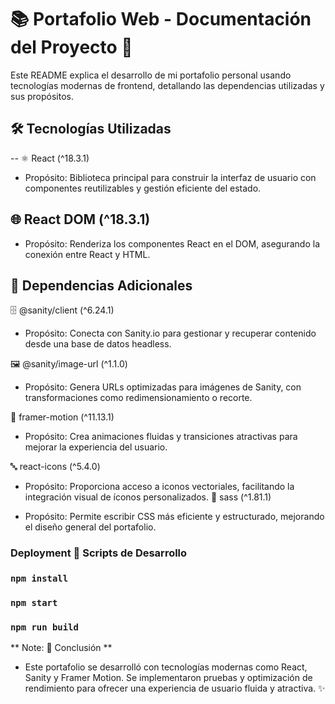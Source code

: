 
# 📚 Portafolio Web - Documentación del Proyecto 🚀

Este README explica el desarrollo de mi  portafolio personal usando tecnologías modernas de frontend, detallando las dependencias utilizadas y sus propósitos.

## 🛠️ Tecnologías Utilizadas
 --  ⚛️ React (^18.3.1)

 * Propósito: Biblioteca principal para construir la interfaz de usuario con componentes reutilizables y gestión eficiente del estado.

 ## 🌐 React DOM (^18.3.1)

  * Propósito: Renderiza los componentes React en el DOM, asegurando  la conexión entre React y HTML.


## 🔧 Dependencias Adicionales

🗄️ @sanity/client (^6.24.1)

* Propósito: Conecta con Sanity.io para gestionar y recuperar contenido desde una base de datos headless. 

🖼️ @sanity/image-url (^1.1.0)

 * Propósito: Genera URLs optimizadas para imágenes de Sanity, con transformaciones como redimensionamiento o recorte.

 🎨 framer-motion (^11.13.1)
 * Propósito: Crea animaciones fluidas y transiciones atractivas para mejorar la experiencia del usuario.

 🔤 react-icons (^5.4.0)
 * Propósito: Proporciona acceso a iconos vectoriales, facilitando la integración visual de íconos personalizados.
💅 sass (^1.81.1)

 * Propósito: Permite escribir CSS más eficiente y estructurado, mejorando el diseño general del portafolio.


### Deployment  🚀 Scripts de Desarrollo

### `npm install`

### `npm start`
### `npm run build`



** Note: 🌟 Conclusión ** 

 * Este portafolio se desarrolló con tecnologías modernas como React,  Sanity y Framer Motion. Se implementaron pruebas y optimización de rendimiento para ofrecer una experiencia de usuario fluida y atractiva. ✨